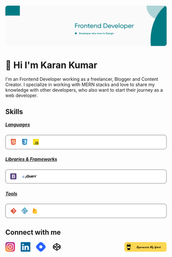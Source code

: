 ![Profile Banner](./assets/banner.png)

# 👋 Hi I'm Karan Kumar

I'm an Frontend Developer working as a freelancer, Blogger and Content Creator. I specialize in working with MERN stacks and love to share my knowledge with other developers, who also want to start their journey as a web developer.

## Skills

##### [Languages]()

<img src="./assets/group-1.svg" width="800px" height="auto">

##### [Libraries & Frameworks]()

<img src="./assets/group-2.svg" width="800px" height="auto">

##### [Tools]()

<img src="./assets/group-3.svg" width="800px" height="auto">



## Connect with me

<p>
<img src="./assets/social-1.svg" wdith="100px" height="30px">&emsp;
<img src="./assets/social-2.svg" wdith="100px" height="30px">&emsp;
<img src="./assets/social-3.svg" wdith="100px" height="30px">&emsp;
<img src="./assets/social-4.svg" wdith="100px" height="30px">&emsp;
<img src="./assets/social-last.svg" wdith="100px" height="30px" align="right">
</p>
